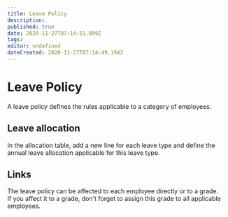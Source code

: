 ```yaml
---
title: Leave Policy
description: 
published: true
date: 2020-11-27T07:14:51.099Z
tags: 
editor: undefined
dateCreated: 2020-11-27T07:14:49.194Z
---
```


# Leave Policy

A leave policy defines the rules applicable to a category of employees.  

## Leave allocation

In the allocation table, add a new line for each leave type and define the annual leave allocation applicable for this leave type.  

## Links

The leave policy can be affected to each employee directly or to a grade.  
If you affect it to a grade, don't forget to assign this grade to all applicable employees.  